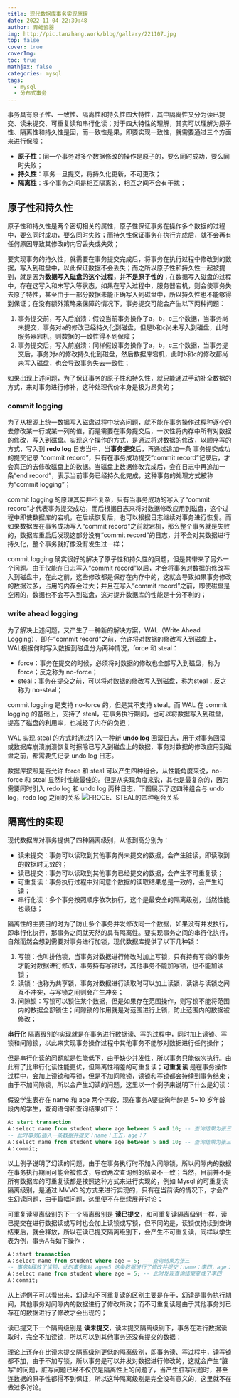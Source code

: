 ```yaml
---
title: 现代数据库事务实现原理
date: 2022-11-04 22:39:48
author: 青蛙瓷器
img: http://pic.tanzhang.work/blog/gallary/221107.jpg
top: false
cover: true
coverImg: 
toc: true
mathjax: false
categories: mysql
tags:
  - mysql
  - 分布式事务
---
```

事务具有原子性、一致性、隔离性和持久性四大特性，其中隔离性又分为读已提交、读未提交、可重复读和串行化读；对于四大特性的理解，其实可以理解为原子性、隔离性和持久性是因，而一致性是果，即要实现一致性，就需要通过三个方面来进行保障：

- **原子性**：同一个事务对多个数据修改的操作是原子的，要么同时成功，要么同时失败；
- **持久性**：事务一旦提交，将持久化更新，不可更改；
- **隔离性**：多个事务之间是相互隔离的，相互之间不会有干扰；

## 原子性和持久性

原子性和持久性是两个密切相关的属性，原子性保证事务在操作多个数据的过程中，要么同时成功，要么同时失败；而持久性保证事务在执行完成后，就不会再有任何原因导致其修改的内容丢失或失效；

要实现事务的持久性，就需要在事务提交完成后，将事务在执行过程中修改到的数据，写入到磁盘中，以此保证数据不会丢失；而之所以原子性和持久性一起被提到，就是因为**数据写入磁盘的这个过程，并不是原子性的**；在数据写入磁盘的过程中，存在这写入和未写入等状态，如果在写入过程中，服务器宕机，则会使事务失去原子特性，甚至由于一部分数据未能正确写入到磁盘中，所以持久性也不能够得到保证；在没有额外策略来保障的情况下，事务提交可能会产生以下两种问题：

1. 事务提交前，写入后崩溃：假设当前事务操作了a，b，c三个数据，当事务尚未提交，事务对a的修改已经持久化到磁盘，但是b和c尚未写入到磁盘，此时服务器宕机，则数据的一致性得不到保障；
2. 事务提交后，写入前崩溃：同样假设事务操作了a，b，c三个数据，当事务提交后，事务对a的修改持久化到磁盘，然后数据库宕机，此时b和c的修改都尚未写入磁盘，也会导致事务失去一致性；

如果出现上述问题，为了保证事务的原子性和持久性，就只能通过手动补全数据的方式，来对事务进行修补，这种处理代价本身是极为昂贵的；

### commit logging

为了从根源上统一数据写入磁盘过程中状态问题，就不能在事务操作过程种逐个的去修改某一行或某一列的值，而是需要在事务提交后，一次性将内存中所有对数据的修改，写入到磁盘。实现这个操作的方式，是通过将对数据的修改，以顺序写的方式，写入到 **redo log** 日志当中，当**事务提交**后，再通过追加一条 事务提交成功 的提交记录 “commit record”，只有在事务成功提交“commit record”记录后，才会真正的去修改磁盘上的数据。当磁盘上数据修改完成后，会在日志中再追加一条“end record”，表示当前事务已经持久化完成，这种事务的处理方式被称为“commit logging”；

commit logging 的原理其实并不复杂，只有当事务成功的写入了“commit record”才代表事务提交成功，而后根据日志来将对数据修改应用到磁盘，这个过程中即使数据库的宕机，在后续恢复后，也可以根据日志继续对事务进行恢复。而如果数据库在事务成功写入“commit record”之前就宕机，那么整个事务就是失败的，数据库重启后发现这部分没有“commit record”的日志，并不会对其数据进行持久化，整个事务就好像没有发生过一样；

commit logging 确实很好的解决了原子性和持久性的问题，但是其带来了另外一个问题。由于仅能在日志写入“commit record”以后，才会将事务对数据的修改写入到磁盘中，在此之前，这些修改都是保存在内存中的，这就会导致如果事务修改的数据过多，占用的内存会过大；并且在写入“commit record”之前，即使磁盘是空闲的，数据也不会写入到磁盘，这对提升数据库的性能是十分不利的；

### write ahead logging

为了解决上述问题，又产生了一种新的解决方案，WAL（Write Ahead Logging），即在“commit record”之前，允许将对数据的修改写入到磁盘上，WAL根据何时写入数据到磁盘分为两种情况，force 和 steal：

- force：事务在提交的时候，必须将对数据的修改也全部写入到磁盘，称为force；反之称为 no-force；
- steal：事务在提交之前，可以将对数据的修改写入到磁盘，称为steal；反之称为 no-steal；

commit logging 是支持 no-force 的，但是其不支持 steal。而 WAL 在 commit logging 的基础上，支持了 steal，在事务执行期间，也可以将数据写入到磁盘，提高了磁盘的利用率，也减轻了内存的负担；

WAL 实现 steal 的方式时通过引入一种新 **undo log** 回滚日志，用于对事务回滚或数据库崩溃崩溃恢复时擦除已写入到磁盘上的数据，事务对数据的修改应用到磁盘之前，都需要先记录 undo log 日志。

数据库按照是否允许 force 和 steal 可以产生四种组合，从性能角度来说，no-force 和 steal 显然时性能最佳的。但是从实现角度来说，其也是最复杂的，因为需要同时引入 redo log 和 undo log 两种日志，下图展示了这四种组合与 undo log，redo log 之间的关系
![FROCE、STEAL的四种组合关系](http://pic.tanzhang.work/blog/force_steal.png)

## 隔离性的实现

现代数据库对事务提供了四种隔离级别，从低到高分别为：

- 读未提交：事务可以读取到其他事务尚未提交的数据，会产生脏读，即读取到的数据时无效的；
- 读已提交：事务可以读取到其他事务已经提交的数据，会产生不可重复读；
- 可重复读：事务执行过程中对同意个数据的读取结果总是一致的，会产生幻读；
- 串行化读：多个事务按照顺序依次执行，这个是最安全的隔离级别，当然性能也最低；

隔离性的主要目的时为了防止多个事务并发修改同一个数据，如果没有并发执行，即串行化执行，那事务之间就天然的具有隔离性。要实现事务之间的串行化执行，自然而然会想到需要对事务进行加锁，现代数据库提供了以下几种锁：

1. 写锁：也叫排他锁，当事务对数据进行修改时加上写锁，只有持有写锁的事务才能对数据进行修改，事务持有写锁时，其他事务不能加写锁，也不能加读锁；
2. 读锁：也称为共享锁，事务对数据进行读取时可以加上读锁，读锁与读锁之间互不冲突，与写锁之间则会产生冲突；
3. 间隙锁：写锁可以锁住某个数据，但是如果存在范围操作，则写锁不能将范围内的数据全部锁住；间隙锁的作用就是对范围进行上锁，防止范围内的数据被修改；

**串行化** 隔离级别的实现就是在事务进行数据读、写的过程中，同时加上读锁、写锁和间隙锁，以此来实现事务操作过程中其他事务不能够对数据进行任何操作；

但是串行化读的问题就是性能低下，由于缺少并发性，所以事务只能依次执行。由此有了比串行化读性能更优，但隔离性稍差的可重复读；**可重复读** 是在事务操作过程中，会加上读锁和写锁，但是不加间隙锁，读锁和写锁都会持续到事务结束；由于不加间隙锁，所以会产生幻读的问题，这里以一个例子来说明下什么是幻读：

假设学生表存在 name 和 age 两个字段，现在事务A要查询年龄是 5~10 岁年龄段内的学生，查询语句和查询结果如下：

```sql
A: start transaction
A：select name from student where age between 5 and 10; -- 查询结果为张三和李四
-- 此时事务B插入一条数据并提交：name：王五，age：7
A：select name from student where age between 5 and 10; -- 查询结果为张三、李四和王五，跟第一次查询结果不一样
A：commit;
```

以上例子说明了幻读的问题，由于在事务执行时不加入间隙锁，所以间隙内的数据在事务执行期间可能会被修改，导致两次查询到的结果不一致；当然，目前并不是所有数据库的可重复读都是按照这种方式来进行实现的，例如 Mysql 的可重复读隔离级别，是通过 MVVC 的方式来进行实现的，只有在当前读的情况下，才会产生幻读问题，由于篇幅问题，这里便不在继续展开讨论；

可重复读隔离级别的下一个隔离级别是 **读已提交**，和可重复读隔离级别一样，读已提交在进行数据读或写时也会加上读锁或写锁，但不同的是，读锁仅持续到查询结束后，就会释放，所以在读已提交隔离级别下，会产生不可重复读，同样以学生表为例，事务A有如下操作：

```sql
A：start transaction
A：select name from student where age = 5; -- 查询结果为张三
-- 事务A释放了读锁，此时事务B对 age=5 这条数据进行了修改并提交：name：李四，age：5
A：select name from student where age = 5; -- 此时发现查询结果变成了李四
A：commit;
```

从上述例子可以看出来，幻读和不可重复读的区别主要是在于，幻读是事务执行期间，其他事务对间隙内的数据进行了修改所致；而不可重复读是由于其他事务对已存在的数据进行了修改才会出现的；

读已提交下一个隔离级别是 **读未提交**，读未提交隔离级别下，事务在进行数据读取时，完全不加读锁，所以可以到其他事务还没有提交的数据；

理论上还存在比读未提交隔离级别更低的隔离级别，即事务读、写过程中，读写锁都不加，由于不加写锁，所以事务是可以并发对数据进行修改的，这就会产生“脏写”的问题，脏写问题已经不仅仅是隔离性上的问题了，当产生脏写问题时，甚至连数据的原子性都得不到保证，所以这种隔离级别是完全没有意义的，这里就不在做过多讨论。
